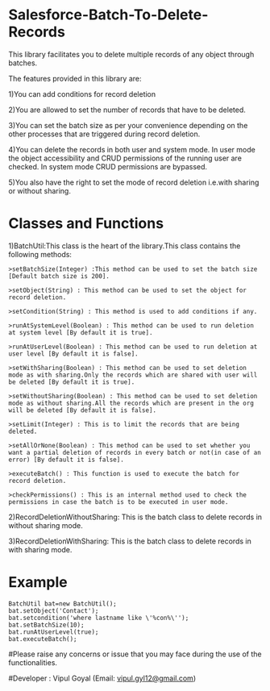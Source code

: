 # Salesforce-Batch-To-Delete-Records

This library facilitates you to delete multiple records of any object through batches.

The features provided in this library are:

1)You can add conditions for record deletion

2)You are allowed to set the number of records that have to be deleted.

3)You can set the batch size as per your convenience depending on the other processes that are triggered during record deletion.

4)You can delete the records in both user and system mode. In user mode the object accessibility and CRUD permissions of the running user are checked. In system mode CRUD permissions are bypassed.

5)You also have the right to set the mode of record deletion i.e.with sharing or without sharing.

# Classes and Functions
1)BatchUtil:This class is the heart of the library.This class contains the following methods:

	>setBatchSize(Integer) :This method can be used to set the batch size [Default batch size is 200].
	
	>setObject(String) : This method can be used to set the object for record deletion.
	
	>setCondition(String) : This method is used to add conditions if any.
	
	>runAtSystemLevel(Boolean) : This method can be used to run deletion at system level [By default it is true].
	
	>runAtUserLevel(Boolean) : This method can be used to run deletion at user level [By default it is false].
	
	>setWithSharing(Boolean) : This method can be used to set deletion mode as with sharing.Only the records which are shared with user will be deleted [By default it is true].
	
	>setWithoutSharing(Boolean) : This method can be used to set deletion mode as without sharing.All the records which are present in the org will be deleted [By default it is false].
	
	>setLimit(Integer) : This is to limit the records that are being deleted.
	
	>setAllOrNone(Boolean) : This method can be used to set whether you want a partial deletion of records in every batch or not(in case of an error) [By default it is false].
	
	>executeBatch() : This function is used to execute the batch for record deletion.
	
	>checkPermissions() : This is an internal method used to check the permissions in case the batch is to be executed in user mode.
	
2)RecordDeletionWithoutSharing: This is the batch class to delete records in without sharing mode.

3)RecordDeletionWithSharing: This is the batch class to delete records in with sharing mode.

# Example
	BatchUtil bat=new BatchUtil();
	bat.setObject('Contact');
	bat.setcondition('where lastname like \'%con%\'');
	bat.setBatchSize(10);
	bat.runAtUserLevel(true);
	bat.executeBatch();

#Please raise any concerns or issue that you may face during the use of the functionalities.

#Developer : Vipul Goyal (Email: vipul.gyl12@gmail.com)
